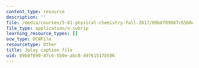 ```yaml
---
content_type: resource
description: ''
file: /media/courses/5-61-physical-chemistry-fall-2017/09b8f09087c65b0eabc849761517b506_zq0KO8Gmrm0.vtt
file_type: application/x-subrip
learning_resource_types: []
ocw_type: OCWFile
resourcetype: Other
title: 3play caption file
uid: 09b8f090-87c6-5b0e-abc8-49761517b506
---
```

